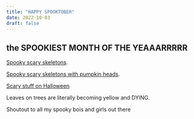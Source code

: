 ```yaml
---
title: "HAPPY SPOOKTOBER"
date: 2022-10-03
draft: false
---
```


## the SPOOKIEST MONTH OF THE YEAAARRRRR

[Spooky scary skeletons](https://www.youtube.com/watch?v=sVjk5nrb_lI).

[Spooky scary skeletons with pumpkin heads](https://www.youtube.com/watch?v=n_qbGJuxCYY).

[Scary stuff on Halloween](https://www.youtube.com/watch?v=ZVuToMilP0A)

Leaves on trees are literally becoming yellow and DYING.

Shoutout to all my spooky bois and girls out there

